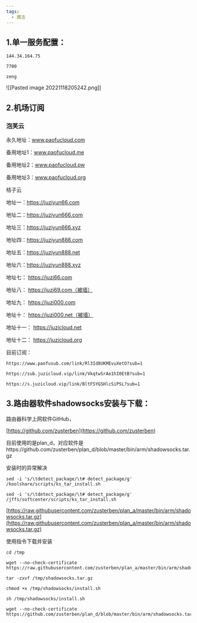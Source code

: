 ```yaml
---
tags:
  - 魔法
---
```

## 1.单一服务配置：

```
144.34.164.75

7700

zeng
```

![[Pasted image 20221118205242.png]]

## 2.机场订阅

### 泡芙云

永久地址：www.paofucloud.com

备用地址1：www.paofucloud.me

备用地址2：www.paofucloud.pw

备用地址3：www.paofucloud.org

桔子云  

地址一：https://juziyun66.com

地址二：https://juziyun666.com

地址三：https://juziyun666.xyz

地址四：https://juziyun888.com

地址五：https://juziyun888.net

地址六：https://juziyun888.xyz

地址七： https://juzi66.com

地址八： https://juzi69.com（被墙）

地址九： https://juzi000.com

地址十： https://juzi000.net（被墙）

地址十一： https://juzicloud.net

地址十二：  https://juzicloud.org

目前订阅：  
```
https://www.paofusub.com/link/Rl3Id8UKMEvuXetO?sub=1

https://sub.juzicloud.vip/link/VkqtwSrAe1hI0EtB?sub=1

https://s.juzicloud.vip/link/BltFSYGSHlcSiPSL?sub=1
```


## 3.路由器软件shadowsocks安装与下载：  

路由器科学上网软件GitHub，

[https://github.com/zusterben](https://github.com/zusterben)

目前使用的是plan_d，对应软件是https://github.com/zusterben/plan_d/blob/master/bin/arm/shadowsocks.tar.gz

安装时的异常解决

```
sed -i 's/\tdetect_package/\t# detect_package/g' /koolshare/scripts/ks_tar_install.sh

sed -i 's/\tdetect_package/\t# detect_package/g' /jffs/softcenter/scripts/ks_tar_install.sh
```

[https://raw.githubusercontent.com/zusterben/plan_a/master/bin/arm/shadowsocks.tar.gz](https://raw.githubusercontent.com/zusterben/plan_a/master/bin/arm/shadowsocks.tar.gz)

使用指令下载并安装
```
cd /tmp

wget --no-check-certificate https://raw.githubusercontent.com/zusterben/plan_a/master/bin/arm/shadowsocks.tar.gz

tar -zxvf /tmp/shadowsocks.tar.gz

chmod +x /tmp/shadowsocks/install.sh

sh /tmp/shadowsocks/install.sh

wget --no-check-certificate https://github.com/zusterben/plan_d/blob/master/bin/arm/shadowsocks.tar.gz
```
